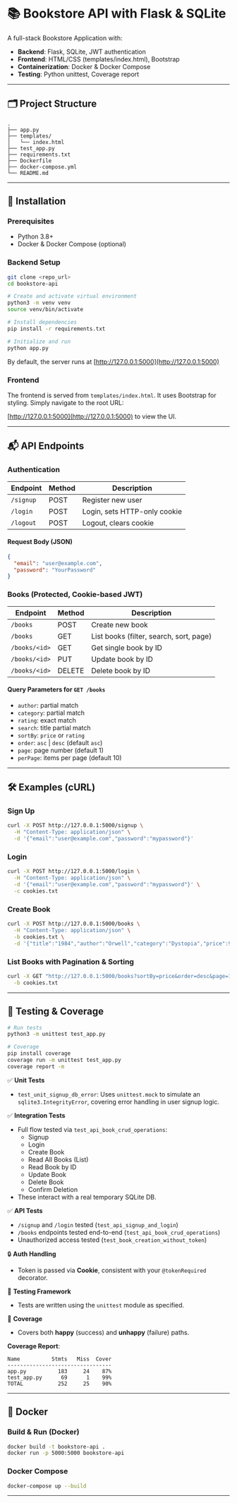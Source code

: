 # 📚 Bookstore API with Flask & SQLite

A full-stack Bookstore Application with:

- **Backend**: Flask, SQLite, JWT authentication
- **Frontend**: HTML/CSS (templates/index.html), Bootstrap
- **Containerization**: Docker & Docker Compose
- **Testing**: Python unittest, Coverage report

---

## 🗂 Project Structure

```
.
├── app.py
├── templates/
│   └── index.html
├── test_app.py
├── requirements.txt
├── Dockerfile
├── docker-compose.yml
└── README.md
```

---

## 🚀 Installation

### Prerequisites

- Python 3.8+
- Docker & Docker Compose (optional)

### Backend Setup

```bash
git clone <repo_url>
cd bookstore-api

# Create and activate virtual environment
python3 -m venv venv
source venv/bin/activate

# Install dependencies
pip install -r requirements.txt

# Initialize and run
python app.py
```

By default, the server runs at [http://127.0.0.1:5000](http://127.0.0.1:5000)

### Frontend

The frontend is served from `templates/index.html`. It uses Bootstrap for styling. Simply navigate to the root URL:

[http://127.0.0.1:5000](http://127.0.0.1:5000) to view the UI.

---

## 📬 API Endpoints

### Authentication

| Endpoint       | Method | Description                    |
| -------------- | ------ | ------------------------------ |
| `/signup`      | POST   | Register new user             |
| `/login`       | POST   | Login, sets HTTP-only cookie  |
| `/logout`      | POST   | Logout, clears cookie         |

#### Request Body (JSON)

```json
{
  "email": "user@example.com",
  "password": "YourPassword"
}
```

### Books (Protected, Cookie-based JWT)

| Endpoint              | Method | Description                             |
| --------------------- | ------ | --------------------------------------- |
| `/books`              | POST   | Create new book                         |
| `/books`              | GET    | List books (filter, search, sort, page) |
| `/books/<id>`         | GET    | Get single book by ID                   |
| `/books/<id>`         | PUT    | Update book by ID                       |
| `/books/<id>`         | DELETE | Delete book by ID                       |

#### Query Parameters for `GET /books`

- `author`: partial match
- `category`: partial match
- `rating`: exact match
- `search`: title partial match
- `sortBy`: `price` or `rating`
- `order`: `asc` | `desc` (default `asc`)
- `page`: page number (default 1)
- `perPage`: items per page (default 10)

---

## 🛠 Examples (cURL)

### Sign Up

```bash
curl -X POST http://127.0.0.1:5000/signup \
  -H "Content-Type: application/json" \
  -d '{"email":"user@example.com","password":"mypassword"}'
```

### Login

```bash
curl -X POST http://127.0.0.1:5000/login \
  -H "Content-Type: application/json" \
  -d '{"email":"user@example.com","password":"mypassword"}' \
  -c cookies.txt
```

### Create Book

```bash
curl -X POST http://127.0.0.1:5000/books \
  -H "Content-Type: application/json" \
  -b cookies.txt \
  -d '{"title":"1984","author":"Orwell","category":"Dystopia","price":9.99,"rating":4.5,"publishedDate":"1949-06-08"}'
```

### List Books with Pagination & Sorting

```bash
curl -X GET "http://127.0.0.1:5000/books?sortBy=price&order=desc&page=1&perPage=5" \
  -b cookies.txt
```

---

## 🧪 Testing & Coverage

```bash
# Run tests
python3 -m unittest test_app.py

# Coverage
pip install coverage
coverage run -m unittest test_app.py
coverage report -m
```

✅ **Unit Tests**  
- `test_unit_signup_db_error`: Uses `unittest.mock` to simulate an `sqlite3.IntegrityError`, covering error handling in user signup logic.  

✅ **Integration Tests**  
- Full flow tested via `test_api_book_crud_operations`:  
  - Signup  
  - Login  
  - Create Book  
  - Read All Books (List)  
  - Read Book by ID  
  - Update Book  
  - Delete Book  
  - Confirm Deletion  
- These interact with a real temporary SQLite DB.  

✅ **API Tests**  
- `/signup` and `/login` tested (`test_api_signup_and_login`)  
- `/books` endpoints tested end-to-end (`test_api_book_crud_operations`)  
- Unauthorized access tested (`test_book_creation_without_token`)  

🔒 **Auth Handling**
- Token is passed via **Cookie**, consistent with your `@tokenRequired` decorator.

🧪 **Testing Framework**
- Tests are written using the `unittest` module as specified.

🎯 **Coverage**
- Covers both **happy** (success) and **unhappy** (failure) paths.

**Coverage Report**:

```
Name          Stmts   Miss  Cover
---------------------------------
app.py          183     24    87%
test_app.py      69      1    99%
TOTAL           252     25    90%
```

---

## 🐳 Docker

### Build & Run (Docker)

```bash
docker build -t bookstore-api .
docker run -p 5000:5000 bookstore-api
```

### Docker Compose

```bash
docker-compose up --build
```

---

